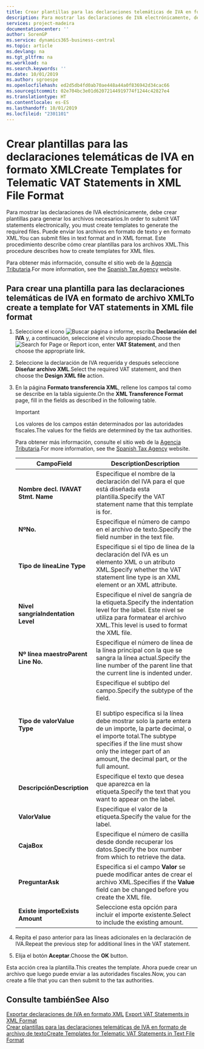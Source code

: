 ```yaml
---
title: Crear plantillas para las declaraciones telemáticas de IVA en formato XML
description: Para mostrar las declaraciones de IVA electrónicamente, debe crear plantillas para generar los archivos necesarios. Puede enviar los archivos en formato de texto y en formato XML. Este procedimiento describe cómo crear plantillas para los archivos XML.
services: project-madeira
documentationcenter: ''
author: SorenGP
ms.service: dynamics365-business-central
ms.topic: article
ms.devlang: na
ms.tgt_pltfrm: na
ms.workload: na
ms.search.keywords: ''
ms.date: 10/01/2019
ms.author: sgroespe
ms.openlocfilehash: ed2d5db4fd0ab70ae448a44a0f836942d34cac66
ms.sourcegitcommit: 02e704bc3e01d62072144919774f1244c42827e4
ms.translationtype: HT
ms.contentlocale: es-ES
ms.lasthandoff: 10/01/2019
ms.locfileid: "2301101"
---
```

# <a name="create-templates-for-telematic-vat-statements-in-xml-file-format"></a><span data-ttu-id="6132e-105">Crear plantillas para las declaraciones telemáticas de IVA en formato XML</span><span class="sxs-lookup"><span data-stu-id="6132e-105">Create Templates for Telematic VAT Statements in XML File Format</span></span>
<span data-ttu-id="6132e-106">Para mostrar las declaraciones de IVA electrónicamente, debe crear plantillas para generar los archivos necesarios.</span><span class="sxs-lookup"><span data-stu-id="6132e-106">In order to submit VAT statements electronically, you must create templates to generate the required files.</span></span> <span data-ttu-id="6132e-107">Puede enviar los archivos en formato de texto y en formato XML.</span><span class="sxs-lookup"><span data-stu-id="6132e-107">You can submit files in text format and in XML format.</span></span> <span data-ttu-id="6132e-108">Este procedimiento describe cómo crear plantillas para los archivos XML.</span><span class="sxs-lookup"><span data-stu-id="6132e-108">This procedure describes how to create templates for XML files.</span></span>  

<span data-ttu-id="6132e-109">Para obtener más información, consulte el sitio web de la [Agencia Tributaria](https://go.microsoft.com/fwlink/?LinkID=238181).</span><span class="sxs-lookup"><span data-stu-id="6132e-109">For more information, see the [Spanish Tax Agency](https://go.microsoft.com/fwlink/?LinkID=238181) website.</span></span>  

## <a name="to-create-a-template-for-vat-statements-in-xml-file-format"></a><span data-ttu-id="6132e-110">Para crear una plantilla para las declaraciones telemáticas de IVA en formato de archivo XML</span><span class="sxs-lookup"><span data-stu-id="6132e-110">To create a template for VAT statements in XML file format</span></span>  

1.  <span data-ttu-id="6132e-111">Seleccione el icono ![Buscar página o informe](../../media/ui-search/search_small.png "icono Buscar página o informe"), escriba **Declaración del IVA** y, a continuación, seleccione el vínculo apropiado.</span><span class="sxs-lookup"><span data-stu-id="6132e-111">Choose the ![Search for Page or Report](../../media/ui-search/search_small.png "Search for Page or Report icon") icon, enter **VAT Statement**, and then choose the appropriate link.</span></span>  
2.  <span data-ttu-id="6132e-112">Seleccione la declaración de IVA requerida y después seleccione **Diseñar archivo XML**.</span><span class="sxs-lookup"><span data-stu-id="6132e-112">Select the required VAT statement, and then choose the **Design XML file** action.</span></span>  
3.  <span data-ttu-id="6132e-113">En la página **Formato transferencia XML**, rellene los campos tal como se describe en la tabla siguiente.</span><span class="sxs-lookup"><span data-stu-id="6132e-113">On the **XML Transference Format** page, fill in the fields as described in the following table.</span></span>  

    > [!IMPORTANT]  
    >  <span data-ttu-id="6132e-114">Los valores de los campos están determinados por las autoridades fiscales.</span><span class="sxs-lookup"><span data-stu-id="6132e-114">The values for the fields are determined by the tax authorities.</span></span>  
    >   
    >  <span data-ttu-id="6132e-115">Para obtener más información, consulte el sitio web de la [Agencia Tributaria](https://go.microsoft.com/fwlink/?LinkID=238181).</span><span class="sxs-lookup"><span data-stu-id="6132e-115">For more information, see the [Spanish Tax Agency](https://go.microsoft.com/fwlink/?LinkID=238181) website.</span></span>  

    |<span data-ttu-id="6132e-116">Campo</span><span class="sxs-lookup"><span data-stu-id="6132e-116">Field</span></span>|<span data-ttu-id="6132e-117">Description</span><span class="sxs-lookup"><span data-stu-id="6132e-117">Description</span></span>|  
    |---------------------------------|---------------------------------------|  
    |<span data-ttu-id="6132e-118">**Nombre decl. IVA**</span><span class="sxs-lookup"><span data-stu-id="6132e-118">**VAT Stmt. Name**</span></span>|<span data-ttu-id="6132e-119">Especifique el nombre de la declaración del IVA para el que está diseñada esta plantilla.</span><span class="sxs-lookup"><span data-stu-id="6132e-119">Specify the VAT statement name that this template is for.</span></span>|  
    |<span data-ttu-id="6132e-120">**Nº**</span><span class="sxs-lookup"><span data-stu-id="6132e-120">**No.**</span></span>|<span data-ttu-id="6132e-121">Especifique el número de campo en el archivo de texto.</span><span class="sxs-lookup"><span data-stu-id="6132e-121">Specify the field number in the text file.</span></span>|  
    |<span data-ttu-id="6132e-122">**Tipo de línea**</span><span class="sxs-lookup"><span data-stu-id="6132e-122">**Line Type**</span></span>|<span data-ttu-id="6132e-123">Especifique si el tipo de línea de la declaración del IVA es un elemento XML o un atributo XML.</span><span class="sxs-lookup"><span data-stu-id="6132e-123">Specify whether the VAT statement line type is an XML element or an XML attribute.</span></span>|  
    |<span data-ttu-id="6132e-124">**Nivel sangría**</span><span class="sxs-lookup"><span data-stu-id="6132e-124">**Indentation Level**</span></span>|<span data-ttu-id="6132e-125">Especifique el nivel de sangría de la etiqueta.</span><span class="sxs-lookup"><span data-stu-id="6132e-125">Specify the indentation level for the label.</span></span> <span data-ttu-id="6132e-126">Este nivel se utiliza para formatear el archivo XML.</span><span class="sxs-lookup"><span data-stu-id="6132e-126">This level is used to format the XML file.</span></span>|  
    |<span data-ttu-id="6132e-127">**Nº línea maestro**</span><span class="sxs-lookup"><span data-stu-id="6132e-127">**Parent Line No.**</span></span>|<span data-ttu-id="6132e-128">Especifique el número de línea de la línea principal con la que se sangra la línea actual.</span><span class="sxs-lookup"><span data-stu-id="6132e-128">Specify the line number of the parent line that the current line is indented under.</span></span>|  
    |<span data-ttu-id="6132e-129">**Tipo de valor**</span><span class="sxs-lookup"><span data-stu-id="6132e-129">**Value Type**</span></span>|<span data-ttu-id="6132e-130">Especifique el subtipo del campo.</span><span class="sxs-lookup"><span data-stu-id="6132e-130">Specify the subtype of the field.</span></span><br /><br /> <span data-ttu-id="6132e-131">El subtipo especifica si la línea debe mostrar solo la parte entera de un importe, la parte decimal, o el importe total.</span><span class="sxs-lookup"><span data-stu-id="6132e-131">The subtype specifies if the line must show only the integer part of an amount, the decimal part, or the full amount.</span></span>|  
    |<span data-ttu-id="6132e-132">**Descripción**</span><span class="sxs-lookup"><span data-stu-id="6132e-132">**Description**</span></span>|<span data-ttu-id="6132e-133">Especifique el texto que desea que aparezca en la etiqueta.</span><span class="sxs-lookup"><span data-stu-id="6132e-133">Specify the text that you want to appear on the label.</span></span>|  
    |<span data-ttu-id="6132e-134">**Valor**</span><span class="sxs-lookup"><span data-stu-id="6132e-134">**Value**</span></span>|<span data-ttu-id="6132e-135">Especifique el valor de la etiqueta.</span><span class="sxs-lookup"><span data-stu-id="6132e-135">Specify the value for the label.</span></span>|  
    |<span data-ttu-id="6132e-136">**Caja**</span><span class="sxs-lookup"><span data-stu-id="6132e-136">**Box**</span></span>|<span data-ttu-id="6132e-137">Especifique el número de casilla desde donde recuperar los datos.</span><span class="sxs-lookup"><span data-stu-id="6132e-137">Specify the box number from which to retrieve the data.</span></span>|  
    |<span data-ttu-id="6132e-138">**Preguntar**</span><span class="sxs-lookup"><span data-stu-id="6132e-138">**Ask**</span></span>|<span data-ttu-id="6132e-139">Especifica si el campo **Valor** se puede modificar antes de crear el archivo XML.</span><span class="sxs-lookup"><span data-stu-id="6132e-139">Specifies if the **Value** field can be changed before you create the XML file.</span></span>|  
    |<span data-ttu-id="6132e-140">**Existe importe**</span><span class="sxs-lookup"><span data-stu-id="6132e-140">**Exists Amount**</span></span>|<span data-ttu-id="6132e-141">Seleccione esta opción para incluir el importe existente.</span><span class="sxs-lookup"><span data-stu-id="6132e-141">Select to include the existing amount.</span></span>|  

4.  <span data-ttu-id="6132e-142">Repita el paso anterior para las líneas adicionales en la declaración de IVA.</span><span class="sxs-lookup"><span data-stu-id="6132e-142">Repeat the previous step for additional lines in the VAT statement.</span></span>  
5.  <span data-ttu-id="6132e-143">Elija el botón **Aceptar**.</span><span class="sxs-lookup"><span data-stu-id="6132e-143">Choose the **OK** button.</span></span>  

<span data-ttu-id="6132e-144">Esta acción crea la plantilla.</span><span class="sxs-lookup"><span data-stu-id="6132e-144">This creates the template.</span></span> <span data-ttu-id="6132e-145">Ahora puede crear un archivo que luego puede enviar a las autoridades fiscales.</span><span class="sxs-lookup"><span data-stu-id="6132e-145">Now, you can create a file that you can then submit to the tax authorities.</span></span>  

## <a name="see-also"></a><span data-ttu-id="6132e-146">Consulte también</span><span class="sxs-lookup"><span data-stu-id="6132e-146">See Also</span></span>  
 <span data-ttu-id="6132e-147">[Exportar declaraciones de IVA en formato XML](how-to-export-vat-statements-in-xml-format.md) </span><span class="sxs-lookup"><span data-stu-id="6132e-147">[Export VAT Statements in XML Format](how-to-export-vat-statements-in-xml-format.md) </span></span>  
 [<span data-ttu-id="6132e-148">Crear plantillas para las declaraciones telemáticas de IVA en formato de archivo de texto</span><span class="sxs-lookup"><span data-stu-id="6132e-148">Create Templates for Telematic VAT Statements in Text File Format</span></span>](how-to-create-templates-for-telematic-vat-statements-in-text-file-format.md)
